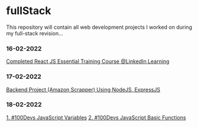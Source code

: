 # fullStack
This repository will contain all web development projects I worked on during my full-stack revision...
### 16-02-2022
[Completed React JS Essential Training Course @LinkedIn Learning](certificates/React.js%20Essential%20Training.pdf)
### 17-02-2022
[Backend Project (Amazon Scrapper) Using NodeJS, ExpressJS](https://amazon-scraper02.herokuapp.com/)
### 18-02-2022
[1. #100Devs JavaScript Variables](https://codepen.io/talal02/pen/QWOQjQO)
[2. #100Devs JavaScript Basic Functions](https://codepen.io/talal02/pen/RwjQWOo)